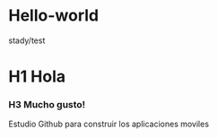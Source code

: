 # Hello-world
stady/test
# H1 Hola
### H3 Mucho gusto!
Estudio Github para construir los aplicaciones moviles
